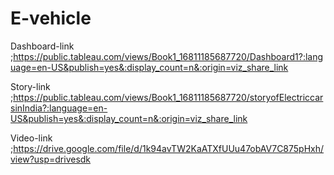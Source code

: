 # E-vehicle

Dashboard-link ;https://public.tableau.com/views/Book1_16811185687720/Dashboard1?:language=en-US&publish=yes&:display_count=n&:origin=viz_share_link

Story-link ;https://public.tableau.com/views/Book1_16811185687720/storyofElectriccarsinIndia?:language=en-US&publish=yes&:display_count=n&:origin=viz_share_link

Video-link ;https://drive.google.com/file/d/1k94avTW2KaATXfUUu47obAV7C875pHxh/view?usp=drivesdk
